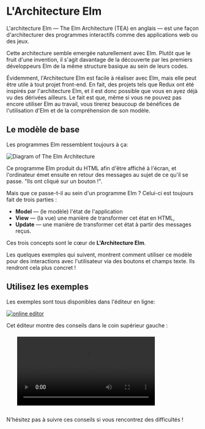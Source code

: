 # L'Architecture Elm

L'architecture Elm — The Elm Architecture (TEA) en anglais — est une façon d'architecturer des programmes interactifs comme des applications web ou des jeux.

Cette architecture semble emergée naturellement avec Elm. Plutôt que le fruit d'une invention, il s'agit davantage de la découverte par les premiers développeurs Elm de la même structure basique au sein de leurs codes. 

Évidemment, l'Architecture Elm est facile à réaliser avec Elm, mais elle peut être utile à tout projet front-end. En fait, des projets tels que Redux ont été inspirés par l'architecture Elm, et il est donc possible que vous en ayez déjà vu des dérivées ailleurs. Le fait est que, même si vous ne pouvez pas encore utiliser Elm au travail, vous tirerez beaucoup de bénéfices de l'utilisation d'Elm et de la compréhension de son modèle.

## Le modèle de base

Les programmes Elm ressemblent toujours à ça:

![Diagram of The Elm Architecture](buttons.svg)

Ce programme Elm produit du HTML afin d'être affiché à l'écran, et l'ordinateur émet ensuite en retour des messages au sujet de ce qu'il se passe. "Ils ont cliqué sur un bouton !".

Mais que ce passe-t-il au sein d'un programme Elm ? Celui-ci est toujours fait de trois parties :

  * **Model** &mdash; (le modèle) l'état de l'application
  * **View** &mdash; (la vue) une manière de transformer cet état en HTML,
  * **Update** &mdash; une manière de transformer cet état à partir des messages reçus.

Ces trois concepts sont le cœur de **L'Architecture Elm**.

Les quelques exemples qui suivent, montrent comment utiliser ce modèle pour des interactions avec l'utilisateur via des boutons et champs texte. Ils rendront cela plus concret !

## Utilisez les exemples

Les exemples sont tous disponibles dans l'éditeur en ligne:

[![online editor](try.png)](https://elm-lang.org/try)

Cet éditeur montre des conseils dans le coin supérieur gauche :

<video id="hints-video" width="360" height="180" autoplay loop style="margin: 0.55em 0 1em 2em;" onclick="var v = document.getElementById('hints-video'); v.paused ? (v.play(), v.style.opacity = 1) : (v.pause(), v.style.opacity = 0.5)">
  <source src="hints.mp4" type="video/mp4">
</video>

N'hésitez pas à suivre ces conseils si vous rencontrez des difficultés !
